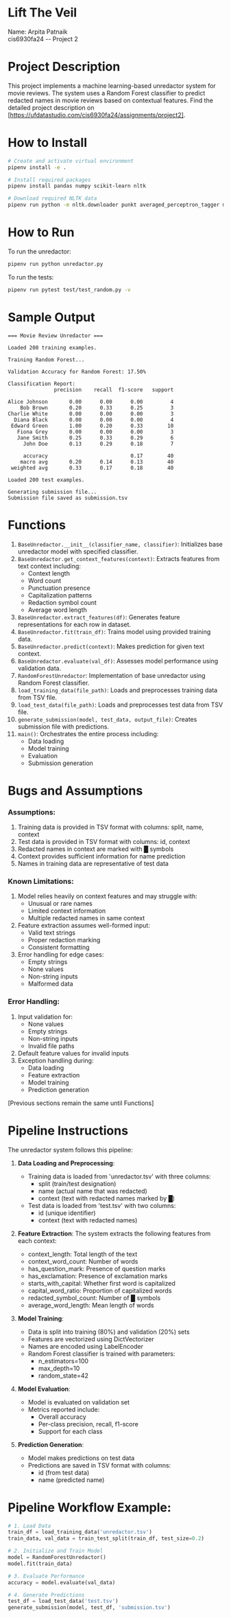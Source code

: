# Lift The Veil

Name: Arpita Patnaik
<br>cis6930fa24 -- Project 2

# Project Description
This project implements a machine learning-based unredactor system for movie reviews. The system uses a Random Forest classifier to predict redacted names in movie reviews based on contextual features. Find the detailed project description on [https://ufdatastudio.com/cis6930fa24/assignments/project2].

# How to Install
```bash
# Create and activate virtual environment
pipenv install -e .

# Install required packages
pipenv install pandas numpy scikit-learn nltk

# Download required NLTK data
pipenv run python -m nltk.downloader punkt averaged_perceptron_tagger maxent_ne_chunker words
```

# How to Run
To run the unredactor:
```bash
pipenv run python unredactor.py
```

To run the tests:
```bash
pipenv run pytest test/test_random.py -v
```

# Sample Output
```
=== Movie Review Unredactor ===

Loaded 200 training examples.

Training Random Forest...

Validation Accuracy for Random Forest: 17.50%

Classification Report:
               precision    recall  f1-score   support

Alice Johnson       0.00      0.00      0.00         4
    Bob Brown       0.20      0.33      0.25         3
Charlie White       0.00      0.00      0.00         3
  Diana Black       0.00      0.00      0.00         4
 Edward Green       1.00      0.20      0.33        10
   Fiona Grey       0.00      0.00      0.00         3
   Jane Smith       0.25      0.33      0.29         6
     John Doe       0.13      0.29      0.18         7

     accuracy                           0.17        40
    macro avg       0.20      0.14      0.13        40
 weighted avg       0.33      0.17      0.18        40

Loaded 200 test examples.

Generating submission file...
Submission file saved as submission.tsv
```

# Functions

1. `BaseUnredactor.__init__(classifier_name, classifier)`: Initializes base unredactor model with specified classifier.
2. `BaseUnredactor.get_context_features(context)`: Extracts features from text context including:
   - Context length
   - Word count
   - Punctuation presence
   - Capitalization patterns
   - Redaction symbol count
   - Average word length
3. `BaseUnredactor.extract_features(df)`: Generates feature representations for each row in dataset.
4. `BaseUnredactor.fit(train_df)`: Trains model using provided training data.
5. `BaseUnredactor.predict(context)`: Makes prediction for given text context.
6. `BaseUnredactor.evaluate(val_df)`: Assesses model performance using validation data.
7. `RandomForestUnredactor`: Implementation of base unredactor using Random Forest classifier.
8. `load_training_data(file_path)`: Loads and preprocesses training data from TSV file.
9. `load_test_data(file_path)`: Loads and preprocesses test data from TSV file.
10. `generate_submission(model, test_data, output_file)`: Creates submission file with predictions.
11. `main()`: Orchestrates the entire process including:
    - Data loading
    - Model training
    - Evaluation
    - Submission generation

# Bugs and Assumptions

### Assumptions:
1. Training data is provided in TSV format with columns: split, name, context
2. Test data is provided in TSV format with columns: id, context
3. Redacted names in context are marked with █ symbols
4. Context provides sufficient information for name prediction
5. Names in training data are representative of test data

### Known Limitations:
1. Model relies heavily on context features and may struggle with:
   - Unusual or rare names
   - Limited context information
   - Multiple redacted names in same context
2. Feature extraction assumes well-formed input:
   - Valid text strings
   - Proper redaction marking
   - Consistent formatting
3. Error handling for edge cases:
   - Empty strings
   - None values
   - Non-string inputs
   - Malformed data

### Error Handling:
1. Input validation for:
   - None values
   - Empty strings
   - Non-string inputs
   - Invalid file paths
2. Default feature values for invalid inputs
3. Exception handling during:
   - Data loading
   - Feature extraction
   - Model training
   - Prediction generation

[Previous sections remain the same until Functions]

# Pipeline Instructions

The unredactor system follows this pipeline:

1. **Data Loading and Preprocessing**:
   - Training data is loaded from 'unredactor.tsv' with three columns:
     - split (train/test designation)
     - name (actual name that was redacted)
     - context (text with redacted names marked by █)
   - Test data is loaded from 'test.tsv' with two columns:
     - id (unique identifier)
     - context (text with redacted names)

2. **Feature Extraction**:
   The system extracts the following features from each context:
   - context_length: Total length of the text
   - context_word_count: Number of words
   - has_question_mark: Presence of question marks
   - has_exclamation: Presence of exclamation marks
   - starts_with_capital: Whether first word is capitalized
   - capital_word_ratio: Proportion of capitalized words
   - redacted_symbol_count: Number of █ symbols
   - average_word_length: Mean length of words

3. **Model Training**:
   - Data is split into training (80%) and validation (20%) sets
   - Features are vectorized using DictVectorizer
   - Names are encoded using LabelEncoder
   - Random Forest classifier is trained with parameters:
     - n_estimators=100
     - max_depth=10
     - random_state=42

4. **Model Evaluation**:
   - Model is evaluated on validation set
   - Metrics reported include:
     - Overall accuracy
     - Per-class precision, recall, f1-score
     - Support for each class

5. **Prediction Generation**:
   - Model makes predictions on test data
   - Predictions are saved in TSV format with columns:
     - id (from test data)
     - name (predicted name)

# Pipeline Workflow Example:
```python
# 1. Load Data
train_df = load_training_data('unredactor.tsv')
train_data, val_data = train_test_split(train_df, test_size=0.2)

# 2. Initialize and Train Model
model = RandomForestUnredactor()
model.fit(train_data)

# 3. Evaluate Performance
accuracy = model.evaluate(val_data)

# 4. Generate Predictions
test_df = load_test_data('test.tsv')
generate_submission(model, test_df, 'submission.tsv')
```

